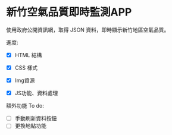 # 新竹空氣品質即時監測APP
使用政府公開資訊網，取得 JSON 資料，即時顯示新竹地區空氣品質。

進度: 
- [x] HTML 結構
- [x] CSS 樣式
- [x] Img資源
- [x] JS功能、資料處理


額外功能 To do:
- [ ] 手動刷新資料按鈕
- [ ] 更換地點功能